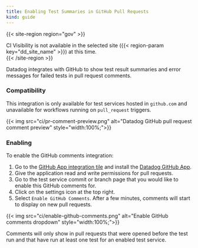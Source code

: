 ```yaml
---
title: Enabling Test Summaries in GitHub Pull Requests
kind: guide
---
```


{{< site-region region="gov" >}}
<div class="alert alert-warning">CI Visibility is not available in the selected site ({{< region-param key="dd_site_name" >}}) at this time.</div>
{{< /site-region >}}

Datadog integrates with GitHub to show test result summaries and error messages for failed tests in pull request comments.

### Compatibility
This integration is only available for test services hosted in `github.com` and unavailable for workflows running on `pull_request` triggers. 

{{< img src="ci/pr-comment-preview.png" alt="Datadog GitHub pull request comment preview" style="width:100%;">}}

### Enabling
To enable the GitHub comments integration:

1. Go to the [GitHub App integration tile][2] and install the [Datadog GitHub App][1].
2. Give the application read and write permissions for pull requests.
3. Go to the test service commit or branch page that you would like to enable this GitHub comments for. 
4. Click on the settings icon at the top right.
5. Select `Enable GitHub Comments`. After a few minutes, comments will start to display on new pull requests. 

{{< img src="ci/enable-github-comments.png" alt="Enable GitHub comments dropdown" style="width:100%;">}}

Comments will only show in pull requests that were opened before the test run and that have run at least one test for an enabled test service.

[1]: integrations/github_apps/
[2]: https://app.datadoghq.com/integrations/github-apps
